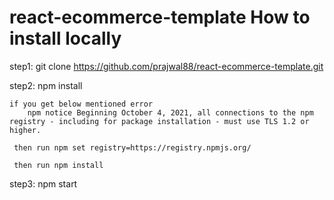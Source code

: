 # react-ecommerce-template How to install locally

step1:  git clone https://github.com/prajwal88/react-ecommerce-template.git

step2: npm install

    if you get below mentioned error 
        npm notice Beginning October 4, 2021, all connections to the npm registry - including for package installation - must use TLS 1.2 or higher.

     then run npm set registry=https://registry.npmjs.org/
     
     then run npm install
     
 step3: npm start
     
     
 


